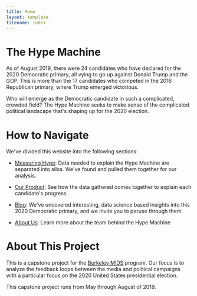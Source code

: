 ```yaml
---
title: Home
layout: template
filename: index
--- 
```


# The Hype Machine

As of August 2019, there were 24 candidates who have declared for the 2020 Democratic primary, all vying to go up against Donald Trump and the GOP. This is more than the 17 candidates who competed in the 2016 Republican primary, where Trump emerged victorious.

Who will emerge as the Democratic candidate in such a complicated, crowded field? The Hype Machine seeks to make sense of the complicated political landscape that's shaping up for the 2020 election.

# How to Navigate

We've divided this website into the following sections:

* [Measuring Hype](https://berkeley-politics-capstone.github.io/politics-capstone/hype.html): Data needed to explain the Hype Machine are separated into silos. We've found and pulled them together for our analysis.

* [Our Product](https://berkeley-politics-capstone.github.io/politics-capstone/product.html): See how the data gathered comes together to explain each candidate's progress.

* [Blog](https://berkeley-politics-capstone.github.io/politics-capstone/blog.html): We've uncovered interesting, data science based insights into this 2020 Democratic primary, and we invite you to peruse through them.

* [About Us](https://berkeley-politics-capstone.github.io/politics-capstone/about.html): Learn more about the team behind the Hype Machine

# About This Project

This is a capstone project for the [Berkeley MIDS](https://datascience.berkeley.edu/academics/) program. Our focus is to analyze the feedback loops between the media and political campaigns with a particular focus on the 2020 United States presidential election.

This capstone project runs from May through August of 2019.

